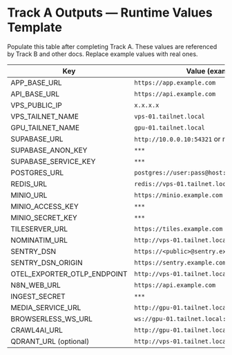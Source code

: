 # Track A Outputs — Runtime Values Template

Populate this table after completing Track A. These values are referenced by Track B and other docs. Replace example values with real ones.

| Key | Value (example) |
| --- | --- |
| APP_BASE_URL | `https://app.example.com` |
| API_BASE_URL | `https://api.example.com` |
| VPS_PUBLIC_IP | `x.x.x.x` |
| VPS_TAILNET_NAME | `vps-01.tailnet.local` |
| GPU_TAILNET_NAME | `gpu-01.tailnet.local` |
| SUPABASE_URL | `http://10.0.0.10:54321` or managed URL |
| SUPABASE_ANON_KEY | `***` |
| SUPABASE_SERVICE_KEY | `***` |
| POSTGRES_URL | `postgres://user:pass@host:5432/db` |
| REDIS_URL | `redis://vps-01.tailnet.local:6379` |
| MINIO_URL | `https://minio.example.com` |
| MINIO_ACCESS_KEY | `***` |
| MINIO_SECRET_KEY | `***` |
| TILESERVER_URL | `https://tiles.example.com` |
| NOMINATIM_URL | `http://vps-01.tailnet.local:8070` |
| SENTRY_DSN | `https://<public>@sentry.example.com/<project>` |
| SENTRY_DSN_ORIGIN | `https://sentry.example.com` |
| OTEL_EXPORTER_OTLP_ENDPOINT | `http://vps-01.tailnet.local:4317` |
| N8N_WEB_URL | `https://api.example.com` |
| INGEST_SECRET | `***` |
| MEDIA_SERVICE_URL | `http://gpu-01.tailnet.local:8088` |
| BROWSERLESS_WS_URL | `ws://gpu-01.tailnet.local:3000` |
| CRAWL4AI_URL | `http://gpu-01.tailnet.local:8089` |
| QDRANT_URL (optional) | `http://vps-01.tailnet.local:6333` |
